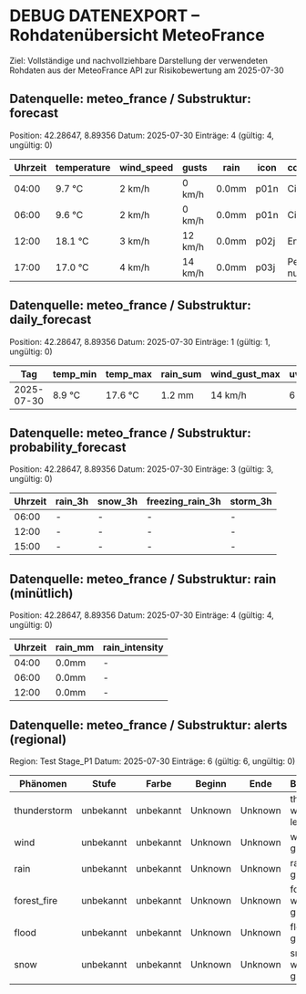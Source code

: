 # DEBUG DATENEXPORT – Rohdatenübersicht MeteoFrance

Ziel: Vollständige und nachvollziehbare Darstellung der verwendeten Rohdaten aus der MeteoFrance API zur Risikobewertung am 2025-07-30

## Datenquelle: meteo_france / Substruktur: forecast
Position: 42.28647, 8.89356
Datum: 2025-07-30
Einträge: 4 (gültig: 4, ungültig: 0)

| Uhrzeit | temperature | wind_speed | gusts | rain | icon | condition     | thunderstorm |
|---------|-------------|------------|-------|------|------|----------------|--------------|
| 04:00   | 9.7 °C      | 2 km/h     | 0 km/h| 0.0mm| p01n | Ciel clair     | false        |
| 06:00   | 9.6 °C      | 2 km/h     | 0 km/h| 0.0mm| p01n | Ciel clair     | false        |
| 12:00   | 18.1 °C      | 3 km/h     | 12 km/h| 0.0mm| p02j | Ensoleillé     | false        |
| 17:00   | 17.0 °C      | 4 km/h     | 14 km/h| 0.0mm| p03j | Peu nuageux    | false        |


## Datenquelle: meteo_france / Substruktur: daily_forecast
Position: 42.28647, 8.89356
Datum: 2025-07-30
Einträge: 1 (gültig: 1, ungültig: 0)

| Tag        | temp_min | temp_max | rain_sum | wind_gust_max | uv_index |
|------------|----------|----------|----------|----------------|----------|
| 2025-07-30 | 8.9 °C   | 17.6 °C  | 1.2 mm   | 14 km/h        | 6        |


## Datenquelle: meteo_france / Substruktur: probability_forecast
Position: 42.28647, 8.89356
Datum: 2025-07-30
Einträge: 3 (gültig: 3, ungültig: 0)

| Uhrzeit | rain_3h | snow_3h | freezing_rain_3h | storm_3h |
|---------|---------|---------|------------------|----------|
| 06:00   | -       | -       | -                | -        |
| 12:00   | -       | -       | -                | -        |
| 15:00   | -       | -       | -                | -        |


## Datenquelle: meteo_france / Substruktur: rain (minütlich)
Position: 42.28647, 8.89356
Datum: 2025-07-30
Einträge: 4 (gültig: 4, ungültig: 0)

| Uhrzeit | rain_mm | rain_intensity |
|---------|---------|----------------|
| 04:00   | 0.0mm   | -              |
| 06:00   | 0.0mm   | -              |
| 12:00   | 0.0mm   | -              |


## Datenquelle: meteo_france / Substruktur: alerts (regional)
Region: Test Stage_P1
Datum: 2025-07-30
Einträge: 6 (gültig: 6, ungültig: 0)

| Phänomen   | Stufe | Farbe  | Beginn           | Ende             | Beschreibung                      |
|------------|-------|--------|------------------|------------------|-----------------------------------|
| thunderstorm | unbekannt | unbekannt | Unknown          | Unknown          | thunderstorm warning: risk level  |
| wind       | unbekannt | unbekannt | Unknown          | Unknown          | wind warning: green level         |
| rain       | unbekannt | unbekannt | Unknown          | Unknown          | rain warning: green level         |
| forest_fire | unbekannt | unbekannt | Unknown          | Unknown          | forest_fire warning: green level  |
| flood      | unbekannt | unbekannt | Unknown          | Unknown          | flood warning: green level        |
| snow       | unbekannt | unbekannt | Unknown          | Unknown          | snow warning: green level         |


